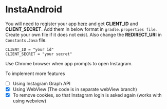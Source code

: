 # InstaAndroid

You will need to register your app [here](https://www.instagram.com/developer/) and get **CLIENT_ID** and **CLIENT_SECRET**. Add them in below format in `gradle.properties file`. Create your own file if it does not exist. Also change the **REDIRECT_URI** in `Constants.Java` file.

```
CLIENT_ID = "your id"
CLIENT_SECRET = "your secret"
```
Use Chrome browser when app prompts to open Instagram.


To implement more features
- [ ] Using Instagram Graph API
- [x] Using WebView (The code is in separate webView branch)
- [x] To remove cookies, so that Instagram login is asked again (works with using webview)
